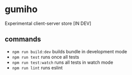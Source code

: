 # gumiho
Experimental client-server store [IN DEV]

## commands
 - `npm run build:dev` builds bundle in development mode
 - `npm run test` runs once all tests
 - `npm run test:watch` runs all tests in watch mode
 - `npm run lint` runs eslint